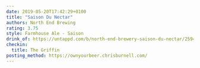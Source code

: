 ```yaml
---
date: 2019-05-20T17:42:29+0100
title: "Saison Du Nectar"
authors: North End Brewing
rating: 3.75
style: Farmhouse Ale - Saison
drink_of: https://untappd.com/b/north-end-brewery-saison-du-nectar/2594817
checkin:
  title: The Griffin
posting_method: https://ownyourbeer.chrisburnell.com/
---
```

